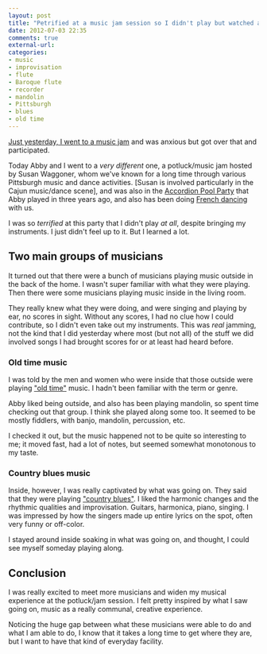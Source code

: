 ```yaml
---
layout: post
title: "Petrified at a music jam session so I didn't play but watched and listened"
date: 2012-07-03 22:35
comments: true
external-url: 
categories: 
- music
- improvisation
- flute
- Baroque flute
- recorder
- mandolin
- Pittsburgh
- blues
- old time
---
```

[Just yesterday, I went to a music jam](/blog/2012/07/02/my-first-french-music-jam-anxious-but-excited) and was anxious but got over that and participated.

Today Abby and I went to a *very different* one, a potluck/music jam hosted by Susan Waggoner, whom we've known for a long time through various Pittsburgh music and dance activities. [Susan is involved particularly in the Cajun music/dance scene], and was also in the [Accordion Pool Party](http://www.post-gazette.com/stories/local/neighborhoods-city/accordion-pool-partys-another-use-for-empty-lawrenceville-pool-357459/) that Abby played in three years ago, and also has been doing [French dancing](/blog/2012/01/23/discovering-french-traditional-dance-in-pittsburgh/) with us.

I was so *terrified* at this party that I didn't play *at all*, despite bringing my instruments. I just didn't feel up to it. But I learned a lot.

<!--more-->

## Two main groups of musicians

It turned out that there were a bunch of musicians playing music outside in the back of the home. I wasn't super familiar with what they were playing. Then there were some musicians playing music inside in the living room.

They really knew what they were doing, and were singing and playing by ear, no scores in sight. Without any scores, I had no clue how I could contribute, so I didn't even take out my instruments. This was *real* jamming, not the kind that I did yesterday where most (but not all) of the stuff we did involved songs I had brought scores for or at least had heard before.

### Old time music

I was told by the men and women who were inside that those outside were playing ["old time"](http://en.wikipedia.org/wiki/Old-time_music) music. I hadn't been familiar with the term or genre.

Abby liked being outside, and also has been playing mandolin, so spent time checking out that group. I think she played along some too. It seemed to be mostly fiddlers, with banjo, mandolin, percussion, etc.

I checked it out, but the music happened not to be quite so interesting to me; it moved fast, had a lot of notes, but seemed somewhat monotonous to my taste.

### Country blues music

Inside, however, I was really captivated by what was going on. They said that they were playing ["country blues"](http://en.wikipedia.org/wiki/Country_blues). I liked the harmonic changes and the rhythmic qualities and improvisation. Guitars, harmonica, piano, singing. I was impressed by how the singers made up entire lyrics on the spot, often very funny or off-color.

I stayed around inside soaking in what was going on, and thought, I could see myself someday playing along.

## Conclusion

I was really excited to meet more musicians and widen my musical experience at the potluck/jam session. I felt pretty inspired by what I saw going on, music as a really communal, creative experience.

Noticing the huge gap between what these musicians were able to do and what I am able to do, I know that it takes a long time to get where they are, but I want to have that kind of everyday facility.
